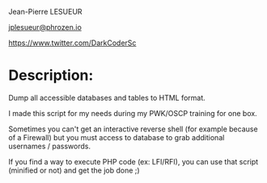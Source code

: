 Jean-Pierre LESUEUR

jplesueur@phrozen.io

https://www.twitter.com/DarkCoderSc

# Description:
Dump all accessible databases and tables to HTML format.

I made this script for my needs during my PWK/OSCP training for one box.

Sometimes you can't get an interactive reverse shell (for example because of a Firewall) but
you must access to database to grab additional usernames / passwords.

If you find a way to execute PHP code (ex: LFI/RFI), you can use that script (minified or not) and
get the job done ;)

